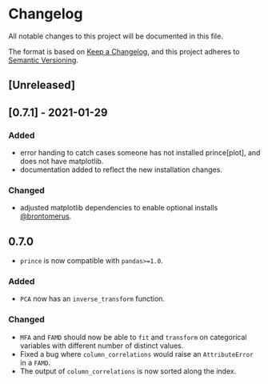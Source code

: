 # Changelog

All notable changes to this project will be documented in this file.

The format is based on [Keep a Changelog](https://keepachangelog.com/en/1.0.0/), and this project adheres to [Semantic Versioning](https://semver.org/spec/v2.0.0.html).

## [Unreleased]

## [0.7.1] - 2021-01-29

### Added

- error handing to catch cases someone has not installed prince[plot], and does not have matplotlib.
- documentation added to reflect the new installation changes.

### Changed

- adjusted matplotlib dependencies to enable optional installs [@brontomerus](https://github.com/brontomerus).

## 0.7.0

- `prince` is now compatible with `pandas>=1.0`.

### Added

- `PCA` now has an `inverse_transform` function.

### Changed

- `MFA` and `FAMD` should now be able to `fit` and `transform` on categorical variables with different number of distinct values.
- Fixed a bug where `column_correlations` would raise an `AttributeError` in a `FAMD`.
- The output of `column_correlations` is now sorted along the index.
